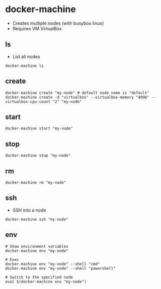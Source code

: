 # docker-machine

- Creates multiple nodes (with busybox linux)
- Requires VM VirtualBox

## ls

- List all nodes

```shell
docker-machine ls
```

## create

```shell
docker-machine create "my-node" # default node name is "default"
docker-machine create -d "virtualbox" --virtualbox-memory "4096" --virtualbox-cpu-count "2" "my-node"
```

## start

```shell
docker-machine start "my-node"
```

## stop

```shell
docker-machine stop "my-node"
```

## rm

```shell
docker-machine rm "my-node"
```

## ssh

- SSH into a node

```shell
docker-machine ssh "my-node"
```

## env

```shell
# Show environment variables
docker-machine env "my-node"

# Exec
docker-machine env "my-node" --shell "cmd"
docker-machine env "my-node" --shell "powershell"
```

```shell
# Switch to the specified node
eval $(docker-machine env "my-node")
```
